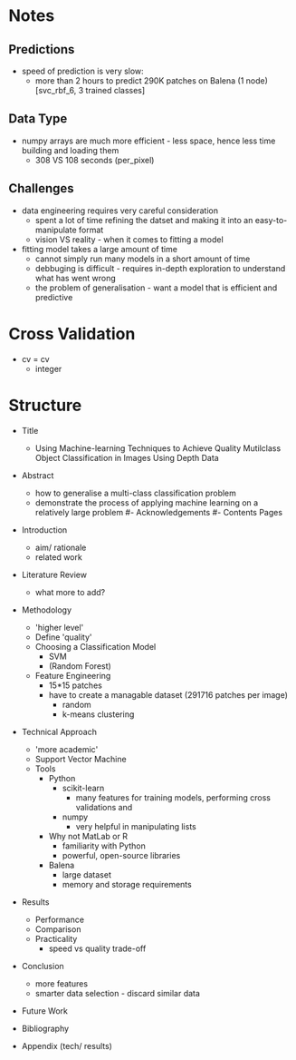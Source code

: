 # Notes

## Predictions
- speed of prediction is very slow:
  - more than 2 hours to predict 290K patches on Balena (1 node) [svc_rbf_6, 3 trained classes]


## Data Type 
- numpy arrays are much more efficient - less space, hence less time building and loading them
    - 308 VS 108 seconds (per_pixel)


## Challenges
- data engineering requires very careful consideration
    - spent a lot of time refining the datset and making it into an easy-to-manipulate format
    - vision VS reality - when it comes to fitting a model
- fitting model takes a large amount of time
    - cannot simply run many models in a short amount of time
    - debbuging is difficult - requires in-depth exploration to understand what has went wrong
    - the problem of generalisation - want a model that is efficient and predictive

# Cross Validation
- cv = cv
    - integer








# Structure
- Title
    - Using Machine-learning Techniques to Achieve Quality Mutilclass Object Classification in Images Using Depth Data
- Abstract
    - how to generalise a multi-class classification problem
    - demonstrate the process of applying machine learning on a relatively large problem
#- Acknowledgements
#- Contents Pages
- Introduction
    - aim/ rationale
    - related work

- Literature Review
    - what more to add?
- Methodology 
    - 'higher level'
  - Define 'quality'
  - Choosing a Classification Model
      - SVM
      - (Random Forest)
  - Feature Engineering
      - 15*15 patches
      - have to create a managable dataset (291716 patches per image)
          - random
          - k-means clustering
- Technical Approach
    - 'more academic'
  - Support Vector Machine
  - Tools
    - Python
      - scikit-learn
          - many features for training models, performing cross validations and 
      - numpy
          - very helpful in manipulating lists
    - Why not MatLab or R
      - familiarity with Python
      - powerful, open-source libraries
    - Balena
      - large dataset
      - memory and storage requirements
- Results
  - Performance
  - Comparison
  - Practicality
      - speed vs quality trade-off
- Conclusion
    - more features
    - smarter data selection - discard similar data
- Future Work
- Bibliography
- Appendix (tech/ results)
